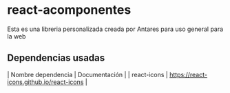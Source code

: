 # react-acomponentes
Esta es una libreria personalizada creada por Antares para uso general para la web

## Dependencias usadas

| Nombre dependencia | Documentación                             |
| react-icons        | https://react-icons.github.io/react-icons |